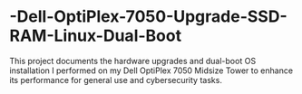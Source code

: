 # -Dell-OptiPlex-7050-Upgrade-SSD-RAM-Linux-Dual-Boot
This project documents the hardware upgrades and dual-boot OS installation I performed on my Dell OptiPlex 7050 Midsize Tower to enhance its performance for general use and cybersecurity tasks.
